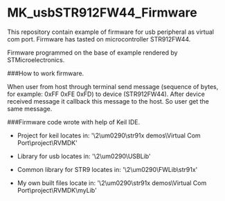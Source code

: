 # MK_usbSTR912FW44_Firmware
This repository contain example of firmware for usb peripheral as virtual com port.
Firmware has tasted on microcontroller STR912FW44. 

Firmware programmed on the base of example rendered by STMicroelectronics.

###How to work firmware.

When user from host through terminal send message (sequence of bytes,
for example: 0xFF 0xFE 0xFD) to device (STR912FW44). After device received message it callback this message
to the host. So user get the same message.




###Firmware code wrote with help of Keil IDE. 

 - Project for keil locates in:        '\2\um0290\str91x demos\Virtual Com Port\project\RVMDK'

 - Library for usb locates in:         '\2\um0290\USBLib'

 - Common library for STR9 locates in: '\2\um0290\FWLib\str91x'

 - My own built files locate in:       '\2\um0290\str91x demos\Virtual Com Port\project\RVMDK\myLib'
